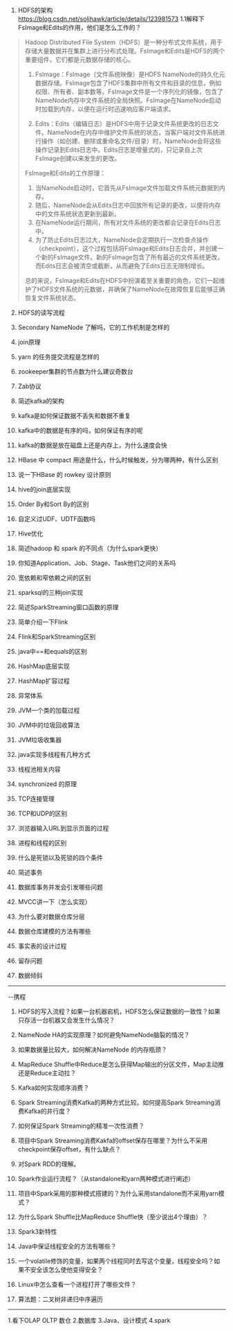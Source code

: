 1. HDFS的架构	
  https://blog.csdn.net/solihawk/article/details/123981573
  1.1解释下FsImage和Edits的作用，他们是怎么工作的？

  > Hadoop Distributed File System（HDFS）是一种分布式文件系统，用于存储大量数据并在集群上进行分布式处理。FsImage和Edits是HDFS的两个重要组件，它们都是元数据存储的核心。
  >
  > 1. FsImage：FsImage（文件系统映像）是HDFS NameNode的持久化元数据存储。FsImage包含了HDFS集群中所有文件和目录的信息，例如权限、所有者、副本数等。FsImage文件是一个序列化的镜像，包含了NameNode内存中文件系统的全局快照。FsImage在NameNode启动时加载到内存，以便在运行时迅速响应客户端请求。
  >
  > 2. Edits：Edits（编辑日志）是HDFS中用于记录文件系统更改的日志文件。NameNode在内存中维护文件系统的状态，当客户端对文件系统进行操作（如创建、删除或重命名文件/目录）时，NameNode会将这些操作记录到Edits日志中。Edits日志是增量式的，只记录自上次FsImage创建以来发生的更改。
  >
  > FsImage和Edits的工作原理：
  >
  > 1. 当NameNode启动时，它首先从FsImage文件加载文件系统元数据到内存。
  > 2. 随后，NameNode会从Edits日志中回放所有记录的更改，以便将内存中的文件系统状态更新到最新。
  > 3. 在NameNode运行期间，所有对文件系统的更改都会记录在Edits日志中。
  > 4. 为了防止Edits日志过大，NameNode会定期执行一次检查点操作（checkpoint），这个过程包括将FsImage和Edits日志合并，并创建一个新的FsImage文件。新的FsImage包含了所有最近的文件系统更改，而Edits日志会被清空或截断，从而避免了Edits日志无限制增长。
  >
  > 总的来说，FsImage和Edits在HDFS中扮演着至关重要的角色，它们一起维护了HDFS文件系统的元数据，并确保了NameNode在故障恢复后能够正确恢复文件系统状态。

2. HDFS的读写流程	

3. Secondary NameNode 了解吗，它的工作机制是怎样的	

4. join原理	

5. yarn 的任务提交流程是怎样的	

6. zookeeper集群的节点数为什么建议奇数台	

7. Zab协议	

8. 简述kafka的架构	

9. kafka是如何保证数据不丢失和数据不重复	

10. kafka中的数据是有序的吗，如何保证有序的呢	

11. kafka的数据是放在磁盘上还是内存上，为什么速度会快	

12. HBase 中 compact 用途是什么，什么时候触发，分为哪两种，有什么区别	

13. 说一下HBase 的 rowkey 设计原则	

14. hive的join底层实现	

15. Order By和Sort By的区别	

16. 自定义过UDF、UDTF函数吗	

17. Hive优化	

18. 简述hadoop 和 spark 的不同点（为什么spark更快）	

19. 你知道Application、Job、Stage、Task他们之间的关系吗		

20. 宽依赖和窄依赖之间的区别	

21. sparksql的三种join实现		

22. 简述SparkStreaming窗口函数的原理	

23. 简单介绍一下Flink	

24. Flink和SparkStreaming区别		

25. java中==和equals的区别	

26. HashMap底层实现	

27. HashMap扩容过程	

28. 异常体系	

29. JVM一个类的加载过程	

30. JVM中的垃圾回收算法	

31. JVM垃圾收集器 	

32. java实现多线程有几种方式	

33. 线程池相关内容	

34. synchronized 的原理	

35. TCP连接管理	

36. TCP和UDP的区别	

37. 浏览器输入URL到显示页面的过程	

38. 进程和线程的区别	

39. 什么是死锁以及死锁的四个条件	

40. 简述事务	

41. 数据库事务并发会引发哪些问题	

42. MVCC讲一下（怎么实现）	

43. 为什么要对数据仓库分层	

44. 数据仓库建模的方法有哪些	

45. 事实表的设计过程	

46. 留存问题	

47. 数据倾斜	


-------------------------
--携程
1. HDFS的写入流程？如果一台机器宕机，HDFS怎么保证数据的一致性？如果只存活一台机器又会发生什么情况？

2. NameNode HA的实现原理？如何避免NameNode脑裂的情况？

3. 如果数据量比较大，如何解决NameNode 的内存瓶颈？

4. MapReduce Shuffle中Reduce是怎么获得Map输出的分区文件，Map主动推还是Reduce主动拉？

5. Kafka如何实现顺序消费？

6. Spark Streaming消费Kafka的两种方式比较。如何提高Spark Streaming消费Kafka的并行度？

7. 如何保证Spark Streaming的精准一次性消费？

8. 项目中Spark Streaming消费Kakfa的offset保存在哪里？为什么不采用checkpoint保存offset，有什么缺点？

9. 对Spark RDD的理解。

10. Spark作业运行流程？（从standalone和yarn两种模式进行阐述）

11. 项目中Spark采用的那种模式搭建的？为什么采用standalone而不采用yarn模式？

12. 为什么Spark Shuffle比MapReduce Shuffle快（至少说出4个理由）？

13. Spark3新特性

14. Java中保证线程安全的方法有哪些？

15. 一个volatile修饰的变量，如果两个线程同时去写这个变量，线程安全吗？如果不安全该怎么使他变得安全？

16. Linux中怎么查看一个进程打开了哪些文件？

17. 算法题：二叉树非递归中序遍历

------------------------------
1.看下OLAP OLTP 数仓
2.数据库
3.Java、设计模式
4.spark